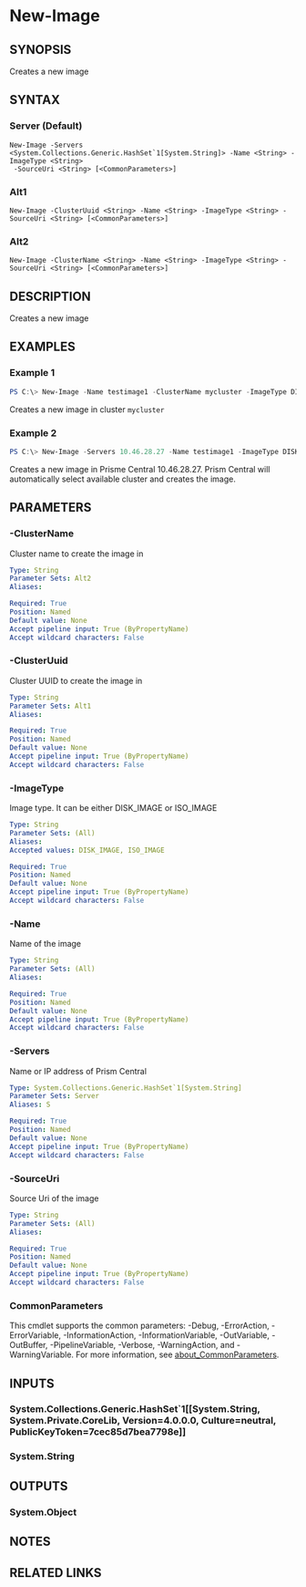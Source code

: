 ﻿---
external help file: Nutanix.Prism.PS.Cmds.dll-Help.xml
Module Name: Nutanix.Prism.PS.Cmds
online version:
schema: 2.0.0
---

# New-Image

## SYNOPSIS
Creates a new image

## SYNTAX

### Server (Default)
```
New-Image -Servers <System.Collections.Generic.HashSet`1[System.String]> -Name <String> -ImageType <String>
 -SourceUri <String> [<CommonParameters>]
```

### Alt1
```
New-Image -ClusterUuid <String> -Name <String> -ImageType <String> -SourceUri <String> [<CommonParameters>]
```

### Alt2
```
New-Image -ClusterName <String> -Name <String> -ImageType <String> -SourceUri <String> [<CommonParameters>]
```

## DESCRIPTION
Creates a new image

## EXAMPLES

### Example 1
```powershell
PS C:\> New-Image -Name testimage1 -ClusterName mycluster -ImageType DISK_IMAGE -SourceUri http://image.upload.host.com/GoldImages/centoslight_run_fioboot.qcow2
```

Creates a new image in cluster `mycluster`

### Example 2
```powershell
PS C:\> New-Image -Servers 10.46.28.27 -Name testimage1 -ImageType DISK_IMAGE -SourceUri http://image.upload.host.com/GoldImages/centoslight_run_fioboot.qcow2
```

Creates a new image in Prisme Central 10.46.28.27. Prism Central will automatically select available cluster and creates the image.

## PARAMETERS

### -ClusterName
Cluster name to create the image in

```yaml
Type: String
Parameter Sets: Alt2
Aliases:

Required: True
Position: Named
Default value: None
Accept pipeline input: True (ByPropertyName)
Accept wildcard characters: False
```

### -ClusterUuid
Cluster UUID to create the image in

```yaml
Type: String
Parameter Sets: Alt1
Aliases:

Required: True
Position: Named
Default value: None
Accept pipeline input: True (ByPropertyName)
Accept wildcard characters: False
```

### -ImageType
Image type. It can be either DISK_IMAGE or ISO_IMAGE

```yaml
Type: String
Parameter Sets: (All)
Aliases:
Accepted values: DISK_IMAGE, ISO_IMAGE

Required: True
Position: Named
Default value: None
Accept pipeline input: True (ByPropertyName)
Accept wildcard characters: False
```

### -Name
Name of the image

```yaml
Type: String
Parameter Sets: (All)
Aliases:

Required: True
Position: Named
Default value: None
Accept pipeline input: True (ByPropertyName)
Accept wildcard characters: False
```

### -Servers
Name or IP address of Prism Central

```yaml
Type: System.Collections.Generic.HashSet`1[System.String]
Parameter Sets: Server
Aliases: S

Required: True
Position: Named
Default value: None
Accept pipeline input: True (ByPropertyName)
Accept wildcard characters: False
```

### -SourceUri
Source Uri of the image

```yaml
Type: String
Parameter Sets: (All)
Aliases:

Required: True
Position: Named
Default value: None
Accept pipeline input: True (ByPropertyName)
Accept wildcard characters: False
```

### CommonParameters
This cmdlet supports the common parameters: -Debug, -ErrorAction, -ErrorVariable, -InformationAction, -InformationVariable, -OutVariable, -OutBuffer, -PipelineVariable, -Verbose, -WarningAction, and -WarningVariable. For more information, see [about_CommonParameters](http://go.microsoft.com/fwlink/?LinkID=113216).

## INPUTS

### System.Collections.Generic.HashSet`1[[System.String, System.Private.CoreLib, Version=4.0.0.0, Culture=neutral, PublicKeyToken=7cec85d7bea7798e]]
### System.String
## OUTPUTS

### System.Object
## NOTES

## RELATED LINKS
